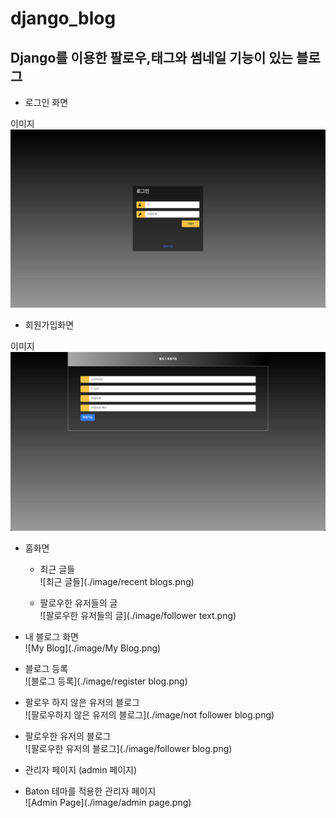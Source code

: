 # django_blog
## Django를 이용한 팔로우,태그와 썸네일 기능이 있는 블로그


* 로그인 화면

이미지
![Login](./image/login.png)


* 회원가입화면

이미지
![회원가입](./image/register.png)

* 홈화면
  - 최근 글들
<br>![최근 글들](./image/recent blogs.png)

  - 팔로우한 유저들의 글
<br>![팔로우한 유저들의 글](./image/follower text.png)

* 내 블로그 화면
<br>![My Blog](./image/My Blog.png)

* 블로그 등록
<br>![블로그 등록](./image/register blog.png)

* 팔로우 하지 않은 유저의 블로그
<br>![팔로우하지 않은 유저의 블로그](./image/not follower blog.png)

* 팔로우한 유저의 블로그
<br>![팔로우한 유저의 블로그](./image/follower blog.png)

* 관리자 페이지 (admin 페이지)
 - Baton 테마를 적용한 관리자 페이지
<br>![Admin Page](./image/admin page.png)
